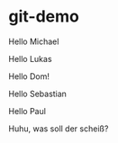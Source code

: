 # git-demo

Hello Michael

Hello Lukas

Hello Dom!

Hello Sebastian

Hello Paul

Huhu, was soll der scheiß?
